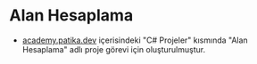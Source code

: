 # Alan Hesaplama
  - [academy.patika.dev](https://academy.patika.dev/tr/courses/c-projeleri) içerisindeki "C# Projeler" kısmında "Alan Hesaplama" adlı proje görevi için oluşturulmuştur.
